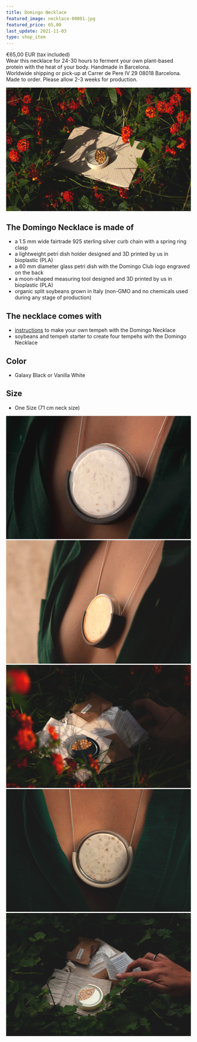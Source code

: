 ```yaml
---
title: Domingo Necklace
featured_image: necklace-00001.jpg
featured_price: 65,00
last_update: 2021-11-03
type: shop_item
---
```


<div class="item_shop">
  <div class="item__price">€65,00 EUR <span>(tax included)</span></div>
  <div class="item__desc">
  Wear this necklace for 24-30 hours to ferment your own plant-based protein with the heat of your body. Handmade in Barcelona.
  </div>
  <div id='product-component-1635946417365'></div>
  <div class="item__info">
    Worldwide shipping or pick-up at Carrer de Pere IV 29 08018 Barcelona.<br>Made to order. Please allow 2-3 weeks for production.
  </div>
</div>

![](necklace-00006.jpg)


## The Domingo Necklace is made of

- a 1.5 mm wide fairtrade 925 sterling silver curb chain with a spring ring clasp
- a lightweight petri dish holder designed and 3D printed by us in bioplastic (PLA)
- a 60 mm diameter glass petri dish with the Domingo Club logo engraved on the back
- a moon-shaped measuring tool designed and 3D printed by us in bioplastic (PLA)
- organic split soybeans grown in Italy (non-GMO and no chemicals used during any stage of production)

## The necklace comes with

- [instructions](domingo-necklace-v1-0.html) to make your own tempeh with the Domingo Necklace
- soybeans and tempeh starter to create four tempehs with the Domingo Necklace

## Color

- Galaxy Black or Vanilla White

## Size

- One Size (71 cm neck size)

![](necklace-00001.jpg)
![](necklace-00002.jpg)
![](necklace-00003.jpg)
![](necklace-00005.jpg)
![](necklace-00004.jpg)



